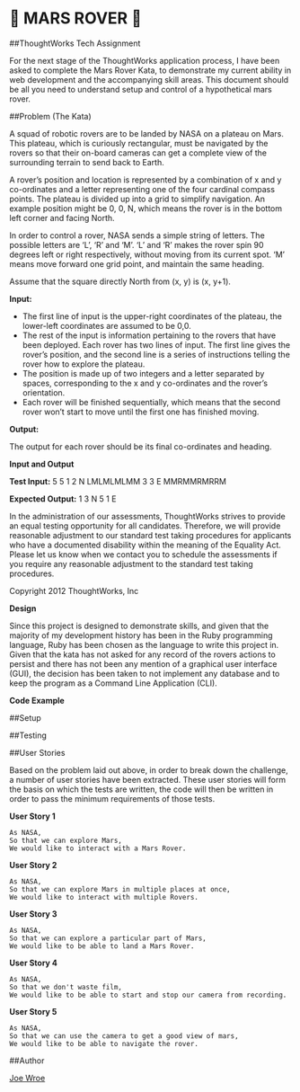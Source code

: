 # :satellite: MARS ROVER :satellite:

##ThoughtWorks Tech Assignment

For the next stage of the ThoughtWorks application process, I have been asked to complete the Mars Rover Kata, to demonstrate my current ability in web development and the accompanying skill areas. This document should be all you need to understand setup and control of a hypothetical mars rover.

##Problem (The Kata)

A squad of robotic rovers are to be landed by NASA on a plateau on Mars. This plateau, which is curiously rectangular, must be navigated by the rovers so that their on-board cameras can get a complete view of the surrounding terrain to send back to Earth.

A rover’s position and location is represented by a combination of x and y co-ordinates and a letter representing one of the four cardinal compass points. The plateau is divided up into a grid to simplify navigation. An example position might be 0, 0, N, which means the rover is in the bottom left corner and facing North.

In order to control a rover, NASA sends a simple string of letters. The possible letters are ‘L’, ‘R’ and ‘M’. ‘L’ and ‘R’ makes the rover spin 90 degrees left or right respectively, without moving from its current spot. ‘M’ means move forward one grid point, and maintain the same heading.

Assume that the square directly North from (x, y) is (x, y+1).

**Input:**

- The first line of input is the upper-right coordinates of the plateau, the lower-left coordinates are assumed to be 0,0.
- The rest of the input is information pertaining to the rovers that have been deployed. Each rover has two lines of input. The first line gives the rover’s position, and the second line is a series of instructions telling the rover how to explore the plateau.
- The position is made up of two integers and a letter separated by spaces, corresponding to the x and y co-ordinates and the rover’s orientation.
- Each rover will be finished sequentially, which means that the second rover won’t start to move until the first one has finished moving.

**Output:**

 The output for each rover should be its final co-ordinates and heading.

**Input and Output**

**Test Input:**
5 5
1 2 N
LMLMLMLMM
3 3 E
MMRMMRMRRM

**Expected Output:**
1 3 N
5 1 E

In the administration of our assessments, ThoughtWorks strives to provide an equal testing opportunity for all candidates. Therefore, we will provide reasonable adjustment to our standard test taking procedures for applicants who have a documented disability within the meaning of the Equality Act. Please let us know when we contact you to schedule the assessments if you require any reasonable adjustment to the standard test taking procedures.

Copyright 2012 ThoughtWorks, Inc


**Design**

Since this project is designed to demonstrate skills, and given that the majority of my development history has been in the Ruby programming language, Ruby has been chosen as the language to write this project in. Given that the kata has not asked for any record of the rovers actions to persist and there has not been any mention of a graphical user interface (GUI), the decision has been taken to not implement any database and to keep the program as a Command Line Application (CLI).

**Code Example**

##Setup

##Testing

##User Stories

Based on the problem laid out above, in order to break down the challenge, a number of user stories have been extracted. These user stories will form the basis on which the tests are written, the code will then be written in order to pass the minimum requirements of those tests.

**User Story 1**
```
As NASA,
So that we can explore Mars,
We would like to interact with a Mars Rover.
```

**User Story 2**
```
As NASA,
So that we can explore Mars in multiple places at once,
We would like to interact with multiple Rovers.
```

**User Story 3**
```
As NASA,
So that we can explore a particular part of Mars,
We would like to be able to land a Mars Rover.
```

**User Story 4**
```
As NASA,
So that we don't waste film,
We would like to be able to start and stop our camera from recording.
```

**User Story 5**
```
As NASA,
So that we can use the camera to get a good view of mars,
We would like to be able to navigate the rover.
```

##Author

[Joe Wroe](https://github.com/JoeWroe)
